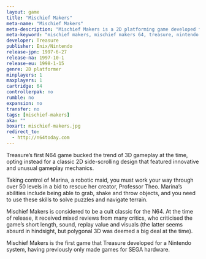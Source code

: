 ```yaml
---
layout: game
title: "Mischief Makers"
meta-name: "Mischief Makers"
meta-description: "Mischief Makers is a 2D platforming game developed for the Nintendo 64 by Treasure. It is widely considered a cult classic."
meta-keyword: "mischief makers, mischief makers 64, treasure, nintendo 64"
developer: Treasure
publisher: Enix/Nintendo
release-jpn: 1997-6-27
release-na: 1997-10-1
release-eu: 1998-1-15
genre: 2D platformer
minplayers: 1
maxplayers: 1
cartridge: 64
controllerpak: no
rumble: no
expansion: no
transfer: no
tags: [mischief-makers]
aka: ""
boxart: mischief-makers.jpg
redirect_to:
  - http://n64today.com
---
```


Treasure’s first N64 game bucked the trend of 3D gameplay at the time, opting instead for a classic 2D side-scrolling design that featured innovative and unusual gameplay mechanics.

Taking control of Marina, a robotic maid, you must work your way through over 50 levels in a bid to rescue her creator, Professor Theo. Marina’s abilities include being able to grab, shake and throw objects, and you need to use these skills to solve puzzles and navigate terrain.

Mischief Makers is considered to be a cult classic for the N64. At the time of release, it received mixed reviews from many critics, who criticised the game’s short length, sound, replay value and visuals (the latter seems absurd in hindsight, but polygonal 3D was deemed a big deal at the time).

Mischief Makers is the first game that Treasure developed for a Nintendo system, having previously only made games for SEGA hardware.
